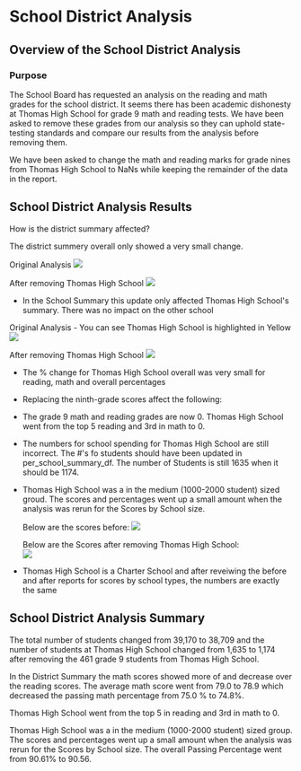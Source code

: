 # School District Analysis 
## Overview of the School District Analysis
### Purpose
The School Board has requested an analysis on the reading and math grades for the school district.  It seems there has been academic dishonesty at Thomas High School for grade 9 math and reading tests.  We have been asked to remove these grades from our analysis so they can uphold state-testing standards and compare our results from the analysis before removing them.

We have been asked to change the math and reading marks for grade nines from Thomas High School to NaNs while keeping the remainder of the data in the report.



## School District Analysis Results

How is the district summary affected?

The district summery overall only showed a very small change.

Original Analysis
<img src="https://github.com/andralobo/Module4-Challenge/blob/main/District_Summary_before.png?raw=true">

After removing Thomas High School
<img src="https://github.com/andralobo/Module4-Challenge/blob/main/District_Summary_after.png?raw=true">




-  In the School Summary this update only affected Thomas High School's summary.  There was no impact on the other school 

Original Analysis -  You can see Thomas High School is highlighted in Yellow
<img src="https://github.com/andralobo/Module4-Challenge/blob/main/School_Summary_before.png?raw=true">

After removing Thomas High School
<img src="https://github.com/andralobo/Module4-Challenge/blob/main/School_Summary_after.png?raw=true">


-  The % change for Thomas High School overall was very small for reading, math and overall percentages

-  Replacing the ninth-grade scores affect the following:
-    The grade 9 math and reading grades are now 0.  Thomas High School went from the top 5 reading and 3rd in math to 0.
-    The numbers for school spending for Thomas High School are still incorrect.  The #'s fo students should have been updated in per_school_summary_df.  The number of Students is still 1635 when it should be 1174.
-    Thomas High School was a in the medium (1000-2000 student) sized groud. The scores and percentages went up a small amount when the analysis was rerun for the Scores by School size.
	
       Below are the scores before: 
	<img src="https://github.com/andralobo/Module4-Challenge/blob/main/Score_Summary_before.png?raw=true">
	
       Below are the Scores after removing Thomas High School:	
	<img src="https://github.com/andralobo/Module4-Challenge/blob/main/Score_Summary_after.png?raw=true">
	
-    Thomas High School is a Charter School and after reveiwing the before and after reports for scores by school types, the numbers are exactly the same



## School District Analysis Summary

The total number of students changed from 39,170 to 38,709 and the number of students at Thomas High School changed from 1,635 to 1,174 after removing the 461 grade 9 students from Thomas High School.

In the District Summary the math scores showed more of and decrease over the reading scores.  The average math score went from 79.0 to 78.9 which decreased the passing math percentage from 75.0 % to 74.8%. 

Thomas High School went from the top 5 in reading and 3rd in math to 0.

Thomas High School was a in the medium (1000-2000 student) sized group. The scores and percentages went up a small amount when the analysis was rerun for the Scores by School size.  The overall Passing Percentage went from 90.61% to 90.56.

